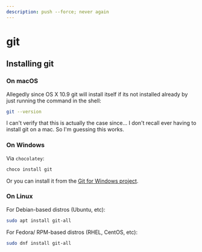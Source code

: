 ```yaml
---
description: push --force; never again
---
```


# git

## Installing git

### On macOS

Allegedly since OS X 10.9 git will install itself if its not installed already by just running the command in the shell:

```bash
git --version
```

I can't verify that this is actually the case since... I don't recall ever having to install git on a mac. So I'm guessing this works.

### On Windows

Via `chocolatey`:

```bash
choco install git
```

Or you can install it from the [Git for Windows project](https://gitforwindows.org/).

### On Linux

For Debian-based distros \(Ubuntu, etc\):

```bash
sudo apt install git-all
```

For Fedora/ RPM-based distros \(RHEL, CentOS, etc\):

```bash
sudo dnf install git-all
```



